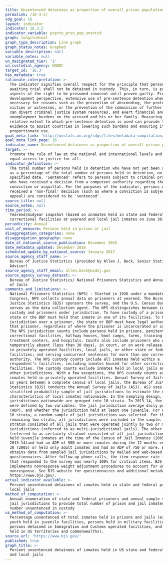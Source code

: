 ```yaml
---
title: Unsentenced detainees as proportion of overall prison population
permalink: /16-3-2/
sdg_goal: 16
layout: indicator
indicator: 16.3.2
indicator_variable: prprtn_prsn_pop_unsntcd
graph: longitudinal
graph_type_description: Line graph
graph_status_notes: Graphed
variable_description: null
variable_notes: null
un_designated_tier: '1'
un_custodial_agency: UNODC
target_id: '16.3'
has_metadata: true
rationale_interpretation: >-
  The indicator signifies overall respect for the principle that persons
  awaiting trial shall not be detained in custody. This, in turn, is premised on
  aspects of the right to be presumed innocent until proven guilty. From a
  development perspective, extensive use of pre-sentence detention when not
  necessary for reasons such as the prevention of absconding, the protection of
  victims or witnesses, or the prevention of the commission of further offences,
  can divert criminal justice system resources, and exert financial and
  unemployment burdens on the accused and his or her family. Measuring the
  relative extent to which pre-sentence detention is used can provide the
  evidence to assist countries in lowering such burdens and ensuring its
  proportionate use.
goal_meta_link: 'http://unstats.un.org/sdgs/files/metadata-compilation/Metadata-Goal-16.pdf'
goal_meta_link_page: 16
indicator_name: Unsentenced detainees as proportion of overall prison population
target: >-
  Promote the rule of law at the national and international levels and ensure
  equal access to justice for all.
indicator_definition: >-
  The total number of persons held in detention who have not yet been sentenced,
  as a percentage of the total number of persons held in detention, on a
  specified date. 'Sentenced' refers to persons subject to criminal proceedings
  who have received a decision from a competent authority regarding their
  conviction or acquittal. For the purposes of the indicator, persons who have
  received a 'non-final' decision (such as where a conviction is subject to
  appeal) are considered to be 'sentenced'.
source_title: null
source_notes: null
time_period: >-
  Yearend/midyear snapshot (based on innmates held in state and federal
  correctional facilities at yearend and local jail inmates on June 30)
periodicity: Annual
unit_of_measure: Persons held in prison or jail
disaggregation_categories: none
disaggregation_geography: none
date_of_national_source_publication: December 2015
date_metadata_updated: December 2016
scheduled_update_by_national_source: January 2017
source_agency_staff_name: >-
  Bureau of Justice Statistics (provided by Allen J. Beck, Senior Statistical
  Advisor)
source_agency_staff_email: allen.beck@usdoj.gov
source_agency_survey_dataset: >-
  Bureau of Justice Statistics/ National Prisoners Statistics and Annual Survey
  of Jails
comments_and_limitations: >-
  National Prisoners Statistics (NPS) - Started in 1926 under a mandate from
  Congress, NPS collects annual data on prisoners at yearend. The Bureau of
  Justice Statistics (BJS) sponsors the survey, and the U.S. Census Bureau
  serves as the data collection agent. The NPS distinguishes between inmates in
  custody and prisoners under jurisdiction. To have custody of a prisoner, a
  state or the BOP must hold that inmate in one of its facilities. To have
  jurisdiction over a prisoner, the state or BOP must have legal authority over
  that prisoner, regardless of where the prisoner is incarcerated or supervised.
  The NPS jurisdiction counts include persons held in prisons, penitentiaries,
  correctional facilities, halfway houses, boot camps, farms, training or
  treatment centers, and hospitals. Counts also include prisoners who were
  temporarily absent (less than 30 days), in court, or on work release; housed
  in privately operated facilities, local jails, or other state or federal
  facilities; and serving concurrent sentences for more than one correctional
  authority. The NPS custody counts include all inmates held within a
  respondent’s facilities, including inmates housed for other correctional
  facilities. The custody counts exclude inmates held in local jails and in
  other jurisdictions. With a few exceptions, the NPS custody counts exclude
  inmates held in privately operated facilities. Annual Survey of Jails (ASJ) -
  In years between a complete census of local jails, the Bureau of Justice
  Statistics (BJS) conducts the Annual Survey of Jails (ASJ). ASJ uses a
  stratified probability sample of jail jurisdictions to estimate the number and
  characteristics of local inmates nationwide. In the sampling design, the jail
  jurisdictions nationwide are grouped into 10 strata. In 2013-14, the 10 strata
  were defined by two variables: the jail jurisdiction average daily population
  (ADP), and whether the jurisdiction held at least one juvenile. For 8 of the
  10 strata, a random sample of jail jurisdictions was selected. For the
  remaining two strata, all jurisdictions were included in the sample. One
  stratum consisted of all jails that were operated jointly by two or more
  jurisdictions (referred to as multi-jurisdictional jails). The other stratum
  (referred to as certainty stratum) consisted of all jail jurisdictions that
  held juvenile inmates at the time of the Census of Jail Inmates (2005 for ASJ
  2013-14)and had an ADP of 500 or more inmates during the 12 months ending June
  30 (2005) or held only adult inmates and had an ADP of 750 or more. BJS
  obtains data from sampled jail jurisdictions by mailed and web-based survey
  questionnaires. After follow-up phone calls, the item response rate for jails
  that responded to the survey was nearly 100% for critical items. BJS
  implements nonresponse weight adjustment procedures to account for unit
  nonresponse. See BJS website for questionnaires and additional metadata:
  https://www.bjs.gov/.
actual_indicator_available: >-
  Percent unsentenced detainees of inmates held in state and federal prisons and
  local jails
method_of_computation: >-
  Annual enumeration of state and federal prisoners and annual sample survey of
  jail jurisdictions to provide total number of prison and jail inmates and
  number unsentenced in custody
us_method_of_computation: >-
  Percentage unsentenced of total inmates held in prisons and jails (excludes
  youth held in juvenile facilities, persons held in military facilities,
  persons detained in Immigration and Customs operated facilities, and persons
  held in US territories and commonwealths).
source_url: 'https://www.bjs.gov/'
published: true
graph_title: >-
  Percent unsentenced detainees of inmates held in US state and federal prisons
  and local jails
---
```

